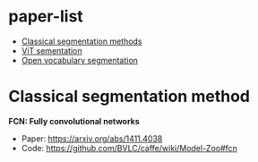# paper-list

- [Classical segmentation methods](#Classical)
- [ViT sementation](#3DGS)
- [Open vocabulary segmentation](#Backbone)

<a name="Classical"></a>

# Classical segmentation method

**FCN: Fully convolutional networks**

- Paper: https://arxiv.org/abs/1411.4038
- Code: https://github.com/BVLC/caffe/wiki/Model-Zoo#fcn
